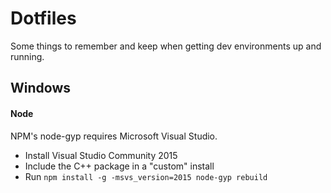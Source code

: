 # Dotfiles
Some things to remember and keep when getting dev environments up and running.

## Windows
#### Node
NPM's node-gyp requires Microsoft Visual Studio.
- Install Visual Studio Community 2015
 - Include the C++ package in a "custom" install
- Run `npm install -g -msvs_version=2015 node-gyp rebuild`

